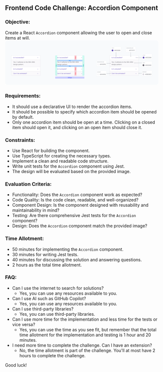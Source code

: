 ## Frontend Code Challenge: Accordion Component

### Objective:
Create a React `Accordion` component allowing the user to open and close items at will.<br />
![Accordion.png](Accordion.png)
### Requirements:
- It should use a declarative UI to render the accordion items.
- It should be possible to specify which accordion item should be opened by default.
- Only one accordion item should be open at a time. Clicking on a closed item should open it, and clicking on an open item should close it.

### Constraints:
- Use React for building the component.
- Use TypeScript for creating the necessary types.
- Implement a clean and readable code structure.
- Write unit tests for the `Accordion` component using Jest.
- The design will be evaluated based on the provided image.

### Evaluation Criteria:
- Functionality: Does the `Accordion` component work as expected?
- Code Quality: Is the code clean, readable, and well-organized?
- Component Design: Is the component designed with reusability and maintainability in mind?
- Testing: Are there comprehensive Jest tests for the `Accordion` component?
- Design: Does the `Accordion` component match the provided image?

### Time Allotment:
- 50 minutes for implementing the `Accordion` component.
- 30 minutes for writing Jest tests.
- 40 minutes for discussing the solution and answering questions.
- 2 hours as the total time allotment.

### FAQ:
- Can I use the internet to search for solutions?
  - Yes, you can use any resources available to you.
- Can I use AI such as GitHub Copilot?
  - Yes, you can use any resources available to you.
- Can I use third-party libraries?
  - Yes, you can use third-party libraries.
- Can I use more time for the implementation and less time for the tests or vice versa?
  - Yes, you can use the time as you see fit, but remember that the total time allotment for the implementation and testing is 1 hour and 20 minutes.
- I need more time to complete the challenge. Can I have an extension?
  - No, the time allotment is part of the challenge. You'll at most have 2 hours to complete the challenge.

Good luck!
